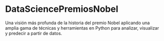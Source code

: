 # DataSciencePremiosNobel
Una visión más profunda de la historia del premio Nobel aplicando una amplia gama de técnicas y herramientas en Python para analizar, visualizar y predecir a partir de datos.
